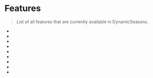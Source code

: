 # Features

> List of all features that are currently available in DynamicSeasons.

- [](Updater.md)
- [](World-whitelist.md)
- [](PlaceholderAPI-Support.md)
- [](Weather.md)
- [](RandomTickSpeed.md)
- [](CreatureAttributes.md)
- [](AnimalSpawning.md)
- [](AnimalGrowing.md)
- [](PreventCropGrowing.md)